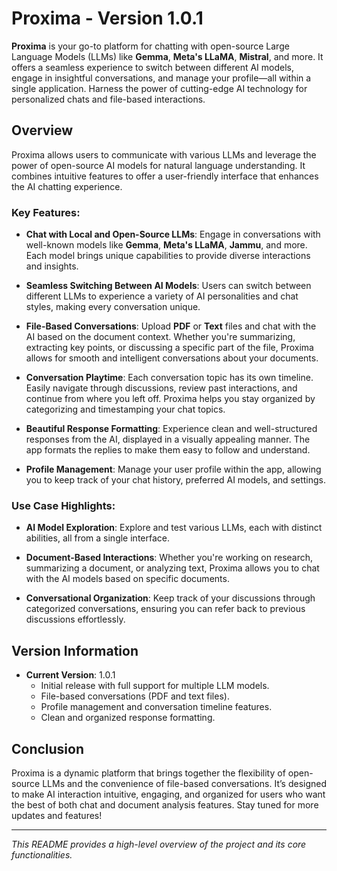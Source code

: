 # Proxima - Version 1.0.1

**Proxima** is your go-to platform for chatting with open-source Large Language Models (LLMs) like **Gemma**, **Meta's LLaMA**, **Mistral**, and more. It offers a seamless experience to switch between different AI models, engage in insightful conversations, and manage your profile—all within a single application. Harness the power of cutting-edge AI technology for personalized chats and file-based interactions.

## Overview

Proxima allows users to communicate with various LLMs and leverage the power of open-source AI models for natural language understanding. It combines intuitive features to offer a user-friendly interface that enhances the AI chatting experience. 

### Key Features:

- **Chat with Local and Open-Source LLMs**: 
  Engage in conversations with well-known models like **Gemma**, **Meta's LLaMA**, **Jammu**, and more. Each model brings unique capabilities to provide diverse interactions and insights.
  
- **Seamless Switching Between AI Models**: 
  Users can switch between different LLMs to experience a variety of AI personalities and chat styles, making every conversation unique.

- **File-Based Conversations**: 
  Upload **PDF** or **Text** files and chat with the AI based on the document context. Whether you're summarizing, extracting key points, or discussing a specific part of the file, Proxima allows for smooth and intelligent conversations about your documents.

- **Conversation Playtime**: 
  Each conversation topic has its own timeline. Easily navigate through discussions, review past interactions, and continue from where you left off. Proxima helps you stay organized by categorizing and timestamping your chat topics.

- **Beautiful Response Formatting**: 
  Experience clean and well-structured responses from the AI, displayed in a visually appealing manner. The app formats the replies to make them easy to follow and understand.

- **Profile Management**: 
  Manage your user profile within the app, allowing you to keep track of your chat history, preferred AI models, and settings.

### Use Case Highlights:

- **AI Model Exploration**: 
  Explore and test various LLMs, each with distinct abilities, all from a single interface.
  
- **Document-Based Interactions**: 
  Whether you're working on research, summarizing a document, or analyzing text, Proxima allows you to chat with the AI models based on specific documents.

- **Conversational Organization**: 
  Keep track of your discussions through categorized conversations, ensuring you can refer back to previous discussions effortlessly.

## Version Information

- **Current Version**: 1.0.1
  - Initial release with full support for multiple LLM models.
  - File-based conversations (PDF and text files).
  - Profile management and conversation timeline features.
  - Clean and organized response formatting.

## Conclusion

Proxima is a dynamic platform that brings together the flexibility of open-source LLMs and the convenience of file-based conversations. It’s designed to make AI interaction intuitive, engaging, and organized for users who want the best of both chat and document analysis features. Stay tuned for more updates and features!

---

*This README provides a high-level overview of the project and its core functionalities.*
